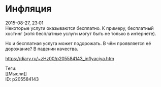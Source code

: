 Инфляция
=========

   
 2015-08-27, 23:01   
  Некоторые услуги оказываются бесплатно. К примеру, бесплатный хостинг (хотя бесплатные услуги могут быть не только в интернете).   
   
 Но и бесплатная услуга может подорожать. В чём проявляется её дорожание? В падении качества.   
    
 <https://diary.ru/~zHz00/p205584143_inflyaciya.htm>   
   
 Теги:   
 [[Мысли]]   
 ID: p205584143